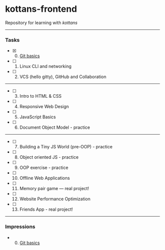 # kottans-frontend
Repository for learning with _kottans_
___
### Tasks
- [x] 0. [Git basics](https://github.com/VKorotynskyy/kottans-frontend/tree/master/task0_git_basics)
- [ ] 1. Linux CLI and networking
- [ ] 2. VCS (hello gitty), GitHub and Collaboration
___
- [ ] 3. Intro to HTML & CSS
- [ ] 4. Responsive Web Design
- [ ] 5. JavaScript Basics
- [ ] 6. Document Object Model - practice
___
- [ ] 7. Building a Tiny JS World (pre-OOP) - practice
- [ ] 8. Object oriented JS - practice
- [ ] 9.  OOP exercise - practice
- [ ] 10. Offline Web Applications
- [ ] 11. Memory pair game — real project!
- [ ] 12. Website Performance Optimization
- [ ] 13. Friends App - real project!
___
### Impressions
- 0. [Git basics](https://github.com/VKorotynskyy/kottans-frontend/blob/master/task0_git_basics/impressions.md)
